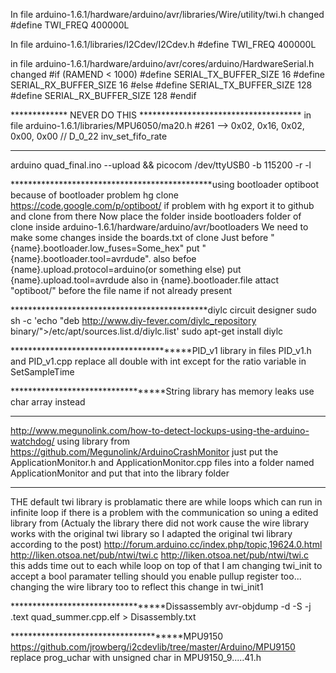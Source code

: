 In file arduino-1.6.1/hardware/arduino/avr/libraries/Wire/utility/twi.h changed 
#define TWI_FREQ 			400000L

In file arduino-1.6.1/libraries/I2Cdev/I2Cdev.h
#define TWI_FREQ            400000L


in file arduino-1.6.1/hardware/arduino/avr/cores/arduino/HardwareSerial.h changed
#if (RAMEND < 1000)
#define SERIAL_TX_BUFFER_SIZE 16
#define SERIAL_RX_BUFFER_SIZE 16
#else
#define SERIAL_TX_BUFFER_SIZE 128
#define SERIAL_RX_BUFFER_SIZE 128
#endif


************* NEVER DO THIS *************************************
in file arduino-1.6.1/libraries/MPU6050/ma20.h
#261 -->    0x02,   0x16,   0x02,   0x00, 0x00                // D_0_22 inv_set_fifo_rate
*****************************************************************


arduino quad_final.ino --upload && picocom /dev/ttyUSB0 -b 115200 -r -l 

**********************************************using bootloader optiboot because of bootloader problem
hg clone https://code.google.com/p/optiboot/
if problem with hg export it to github and clone from there
Now place the folder inside bootloaders folder of clone inside arduino-1.6.1/hardware/arduino/avr/bootloaders
We need to make some changes inside the boards.txt of clone
Just before "{name}.bootloader.low_fuses=Some_hex" put "{name}.bootloader.tool=avrdude".
also befoe {name}.upload.protocol=arduino(or something else) put {name}.upload.tool=avrdude
also in {name}.bootloader.file attact "optiboot/" before the file name if not already present


*********************************************diylc circuit designer
sudo sh -c 'echo "deb http://www.diy-fever.com/diylc_repository binary/">/etc/apt/sources.list.d/diylc.list'
sudo apt-get install diylc

****************************************PID_v1 library
in files PID_v1.h and PID_v1.cpp replace all double with int
except for the ratio variable in SetSampleTime

**********************************String library has memory leaks
use char array instead

*****************************
http://www.megunolink.com/how-to-detect-lockups-using-the-arduino-watchdog/
using library from https://github.com/Megunolink/ArduinoCrashMonitor
just put the ApplicationMonitor.h and ApplicationMonitor.cpp files into a folder named ApplicationMonitor
and put that into the library folder


***********************************
THE default twi library is problamatic there are while loops which can run in infinite loop
if there is a problem with the communication
so uning a edited library from (Actualy the library there did not work cause the wire library works with the original twi library so I adapted the original twi library according to the post)
http://forum.arduino.cc/index.php/topic,19624.0.html
http://liken.otsoa.net/pub/ntwi/twi.c
http://liken.otsoa.net/pub/ntwi/twi.c
this adds time out to each while loop
on top of that I am changing twi_init to accept a bool paramater telling should you
enable pullup register too... changing the wire library too to reflect this change in twi_init1

**********************************Dissassembly
avr-objdump -d -S -j .text quad_summer.cpp.elf > Disassembly.txt


**************************************MPU9150
https://github.com/jrowberg/i2cdevlib/tree/master/Arduino/MPU9150
replace prog_uchar with unsigned char in MPU9150_9.....41.h
